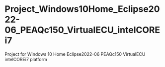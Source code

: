 # Project_Windows10Home_Eclipse2022-06_PEAQc150_VirtualECU_intelCOREi7
Project for Windows 10 Home Eclipse2022-06 PEAQc150 VirtualECU intelCOREi7 platform
